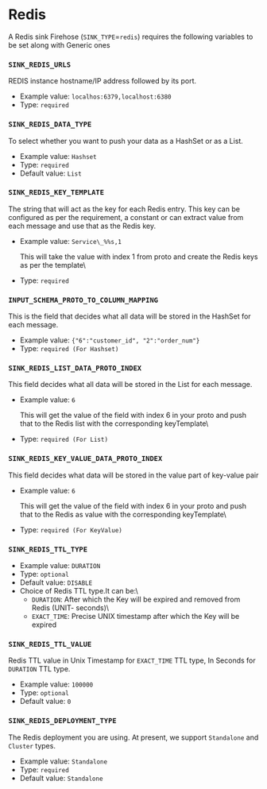# Redis

A Redis sink Firehose \(`SINK_TYPE`=`redis`\) requires the following variables to be set along with Generic ones

### `SINK_REDIS_URLS`

REDIS instance hostname/IP address followed by its port.

- Example value: `localhos:6379,localhost:6380`
- Type: `required`

### `SINK_REDIS_DATA_TYPE`

To select whether you want to push your data as a HashSet or as a List.

- Example value: `Hashset`
- Type: `required`
- Default value: `List`

### `SINK_REDIS_KEY_TEMPLATE`

The string that will act as the key for each Redis entry. This key can be configured as per the requirement, a constant or can extract value from each message and use that as the Redis key.

- Example value: `Service\_%%s,1`

  This will take the value with index 1 from proto and create the Redis keys as per the template\

- Type: `required`

### `INPUT_SCHEMA_PROTO_TO_COLUMN_MAPPING`

This is the field that decides what all data will be stored in the HashSet for each message.

- Example value: `{"6":"customer_id", "2":"order_num"}`
- Type: `required (For Hashset)`

### `SINK_REDIS_LIST_DATA_PROTO_INDEX`

This field decides what all data will be stored in the List for each message.

- Example value: `6`

  This will get the value of the field with index 6 in your proto and push that to the Redis list with the corresponding keyTemplate\

- Type: `required (For List)`

### `SINK_REDIS_KEY_VALUE_DATA_PROTO_INDEX`

This field decides what data will be stored in the value part of key-value pair

- Example value: `6`

  This will get the value of the field with index 6 in your proto and push that to the Redis as value with the corresponding keyTemplate\

- Type: `required (For KeyValue)`

### `SINK_REDIS_TTL_TYPE`

- Example value: `DURATION`
- Type: `optional`
- Default value: `DISABLE`
- Choice of Redis TTL type.It can be:\
  - `DURATION`: After which the Key will be expired and removed from Redis \(UNIT- seconds\)\
  - `EXACT_TIME`: Precise UNIX timestamp after which the Key will be expired

### `SINK_REDIS_TTL_VALUE`

Redis TTL value in Unix Timestamp for `EXACT_TIME` TTL type, In Seconds for `DURATION` TTL type.

- Example value: `100000`
- Type: `optional`
- Default value: `0`

### `SINK_REDIS_DEPLOYMENT_TYPE`

The Redis deployment you are using. At present, we support `Standalone` and `Cluster` types.

- Example value: `Standalone`
- Type: `required`
- Default value: `Standalone`
